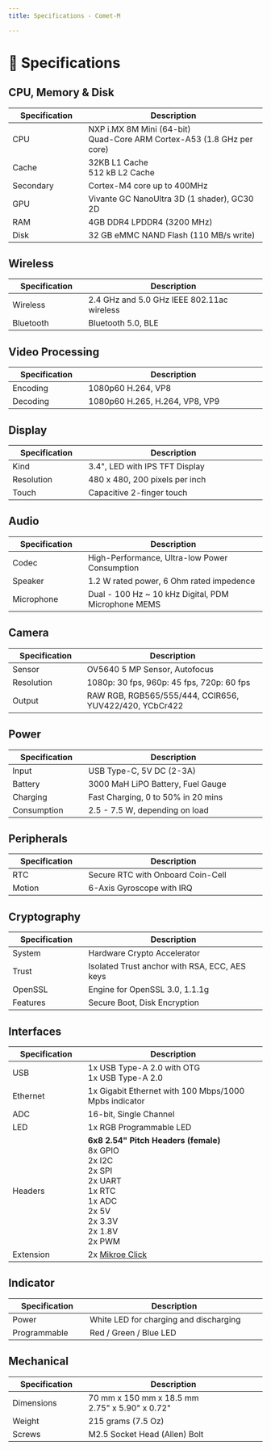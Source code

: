 ```yaml
---
title: Specifications - Comet-M

---
```


# 📒 Specifications


## CPU, Memory & Disk

| Specification  | Description                                                             
| -------------  | -------------------------------------------------------------------------------------------- |
| CPU            | NXP i.MX 8M Mini (64-bit)<br/>Quad-Core ARM Cortex-A53 (1.8 GHz per core)                    |
| Cache          | 32KB L1 Cache<br/>512 kB L2 Cache                                                            |
| Secondary      | Cortex-M4 core up to 400MHz                                                                  |
| GPU            | Vivante GC NanoUltra 3D (1 shader), GC30 2D                                                  |
| RAM            | 4GB DDR4 LPDDR4 (3200 MHz)                                                                   |
| Disk           | 32 GB eMMC NAND Flash (110 MB/s write)                                                       |

## Wireless
| Specification  | Description                                                             
| -------------  | --------------------------------------------- |
| Wireless       | 2.4 GHz and 5.0 GHz IEEE 802.11ac wireless    |
| Bluetooth      | Bluetooth 5.0, BLE                            |

## Video Processing
| Specification  | Description                                                             
| -------------  | -------------------------------------------------------------------------------------------- |
| Encoding       | 1080p60 H.264, VP8                                                                           |
| Decoding       | 1080p60 H.265, H.264, VP8, VP9                                                               |

## Display
| Specification  | Description                                                             
| -------------  | ---------------------------------------- |
| Kind           | 3.4", LED with IPS TFT Display           |
| Resolution     | 480 x 480, 200 pixels per inch           |
| Touch          | Capacitive 2-finger touch                |

## Audio
| Specification  | Description                                                             
| -------------  | -------------------------------------------------------------------------------------------- |
| Codec          | High-Performance, Ultra-low Power Consumption                                                |
| Speaker        | 1.2 W rated power, 6 Ohm rated impedence                                                     |
| Microphone     | Dual - 100 Hz ~ 10 kHz Digital, PDM Microphone MEMS                                          |

## Camera
| Specification  | Description                                                             
| -------------  | ------------------------------------------------------ |
| Sensor         | OV5640 5 MP Sensor, Autofocus                          |
| Resolution     | 1080p: 30 fps, 960p: 45 fps, 720p: 60 fps              |
| Output         | RAW RGB, RGB565/555/444, CCIR656, YUV422/420, YCbCr422 |

## Power
| Specification  | Description                                                             
| -------------  | -------------------------------------------- |
| Input          | USB Type-C, 5V DC (2-3A)                     |
| Battery        | 3000 MaH LiPO Battery, Fuel Gauge            |
| Charging       | Fast Charging, 0 to 50% in 20 mins           |
| Consumption    | 2.5 - 7.5 W, depending on load               |

## Peripherals
| Specification  | Description                                                             
| -------------  | -------------------------------------------- |
| RTC            | Secure RTC with Onboard Coin-Cell            |
| Motion         | 6-Axis Gyroscope with IRQ                    |

## Cryptography
| Specification  | Description                                                             
| -------------  | ------------------------------------------------ |
| System         | Hardware Crypto Accelerator                      |
| Trust          | Isolated Trust anchor with RSA, ECC, AES keys    |
| OpenSSL        | Engine for OpenSSL 3.0, 1.1.1g                   |
| Features       | Secure Boot, Disk Encryption                     |


## Interfaces
| Specification  | Description                                                             
| -------------  | ---------------------------------------------------------- |
| USB            | 1x USB Type-A 2.0 with OTG<br/>1x USB Type-A 2.0                         |
| Ethernet       | 1x Gigabit Ethernet with 100 Mbps/1000 Mpbs indicator                    |
| ADC            | 16-bit, Single Channel                                                   |
| LED            | 1x RGB Programmable LED                                                  |
| Headers        | **6x8 2.54" Pitch Headers (female)**<br/>8x GPIO<br/>2x I2C<br/>2x SPI<br/>2x UART<br/> 1x RTC<br/> 1x ADC<br/> 2x 5V<br/> 2x 3.3V<br/> 2x 1.8V<br/> 2x PWM |
| Extension      | 2x [Mikroe Click](https://www.mikroe.com/click)                          |


## Indicator
| Specification  | Description                                                             
| -------------  | -------------------------------------------- |
| Power          | White LED for charging and discharging       |
| Programmable   | Red / Green / Blue LED                       |

## Mechanical
| Specification  | Description                                                             
| -------------  | ---------------------------------------------------------- |
| Dimensions     | 70 mm x 150 mm x 18.5 mm <br/>2.75" x 5.90" x 0.72"        |
| Weight         | 215 grams (7.5 Oz)                                         |
| Screws         | M2.5 Socket Head (Allen) Bolt                              |




<style module>
table {
    width:100%;
}
table td:first-child {
    width: 160px;
}
table td:nth-child(2) {
    width: 540px;
}
</style>